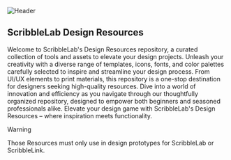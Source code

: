 ![Header](https://github.com/ScribbleLabApp/Design-Resources/assets/129311622/15a46982-2170-4e73-b606-99a9724df9ae)

## ScribbleLab Design Resources
Welcome to ScribbleLab's Design Resources repository, a curated collection of tools and assets to elevate your design projects. Unleash your creativity with a diverse range of templates, icons, fonts, and color palettes carefully selected to inspire and streamline your design process. From UI/UX elements to print materials, this repository is a one-stop destination for designers seeking high-quality resources. Dive into a world of innovation and efficiency as you navigate through our thoughtfully organized repository, designed to empower both beginners and seasoned professionals alike. Elevate your design game with ScribbleLab's Design Resources – where inspiration meets functionality.

> [!Warning]
> Those Resources must only use in design prototypes for ScribbleLab or ScribbleLink.
